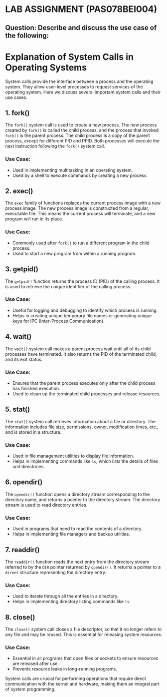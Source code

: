 # LAB ASSIGNMENT (PAS078BEI004)

## Question: Describe and discuss the use case of the following:

# Explanation of System Calls in Operating Systems

System calls provide the interface between a process and the operating system. They allow user-level processes to request services of the operating system. Here we discuss several important system calls and their use cases.

## 1. fork()

The `fork()` system call is used to create a new process. The new process created by `fork()` is called the child process, and the process that invoked `fork()` is the parent process. The child process is a copy of the parent process, except for different PID and PPID. Both processes will execute the next instruction following the `fork()` system call.

### Use Case:

- Used in implementing multitasking in an operating system.
- Used by a shell to execute commands by creating a new process.

## 2. exec()

The `exec` family of functions replaces the current process image with a new process image. The new process image is constructed from a regular, executable file. This means the current process will terminate, and a new program will run in its place.

### Use Case:

- Commonly used after `fork()` to run a different program in the child process.
- Used to start a new program from within a running program.

## 3. getpid()

The `getpid()` function returns the process ID (PID) of the calling process. It is used to retrieve the unique identifier of the calling process.

### Use Case:

- Useful for logging and debugging to identify which process is running.
- Helps in creating unique temporary file names or generating unique keys for IPC (Inter-Process Communication).

## 4. wait()

The `wait()` system call makes a parent process wait until all of its child processes have terminated. It also returns the PID of the terminated child, and its exit status.

### Use Case:

- Ensures that the parent process executes only after the child process has finished execution.
- Used to clean up the terminated child processes and release resources.

## 5. stat()

The `stat()` system call retrieves information about a file or directory. The information includes file size, permissions, owner, modification times, etc., and is stored in a structure.

### Use Case:

- Used in file management utilities to display file information.
- Helps in implementing commands like `ls`, which lists the details of files and directories.

## 6. opendir()

The `opendir()` function opens a directory stream corresponding to the directory name, and returns a pointer to the directory stream. The directory stream is used to read directory entries.

### Use Case:

- Used in programs that need to read the contents of a directory.
- Helps in implementing file managers and backup utilities.

## 7. readdir()

The `readdir()` function reads the next entry from the directory stream referred to by the `DIR` pointer returned by `opendir()`. It returns a pointer to a `dirent` structure representing the directory entry.

### Use Case:

- Used to iterate through all the entries in a directory.
- Helps in implementing directory listing commands like `ls`.

## 8. close()

The `close()` system call closes a file descriptor, so that it no longer refers to any file and may be reused. This is essential for releasing system resources.

### Use Case:

- Essential in all programs that open files or sockets to ensure resources are released after use.
- Prevents resource leaks in long-running programs.

System calls are crucial for performing operations that require direct communication with the kernel and hardware, making them an integral part of system programming.
